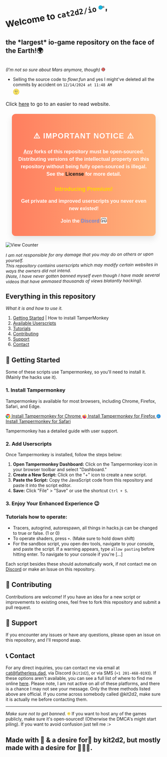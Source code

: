 <br><h1 style="margin: 0; padding: 0; transform: rotate(-10deg); display: inline-block;">
  Welcome to <code>cat2d2/io</code> <img src="static/images/diep.png" class="tilt-hover">,
</h1>
<h2 style="display: inline-block;">
  the <b><span class="hover-larger">*largest*</span></b> io-game repository on the face of the Earth!🌍
</h2> 

<i>(I'm not so sure about Mars anymore, though) <img src="static/images/logo/mars.png" width="12" height="12" class="tilt"></i>


- Selling the source code to _flowr.fun_ and yes I might've deleted all the commits by accident on `12/14/2024 at 11:48 AM` <div class="image-container"><img src="static/images/flower.webp" width="15" height="15" class="tilt-hover2"></div>

<span class="p">Click <span class="hover-slightly-larger">[here](https://io.fatherless.dad)</span> to go to an easier to read website.</span>


<style>
h1,h6{margin-bottom:0}.discord-link img,.tilt-hover,.tilt-hover2{width:20px;height:20px}.hover-larger{display:inline-block;transition:font-size .3s cubic-bezier(.2, .8, .25, 1)}.hover-larger:hover{font-size:2em}.hover-slightly-larger{display:inline-block;transition:font-size .3s}.hover-slightly-larger:hover{font-size:1.1em;box-shadow:0 15px 10px rgba(0,0,0,.1);transform:rotate(355deg);transition:transform .2s,box-shadow .6s}h1{border:none;text-decoration:none}.tilt,.tilt-hover{border-radius:8px;transition:transform .3s,box-shadow .6s;display:inline-block}.image-container{padding-top:5px}.tilt-hover:hover{transform:rotate(335deg)}.tilt:hover{transform:rotate(-55deg)}.tilt-hover2{display:inline-block;border-radius:50%;transition:transform 225ms,box-shadow .3s}.tilt-hover2:hover{transform:rotate(-360deg);box-shadow:0 0 15px rgba(0,0,0,.3)}.notice-container{background:linear-gradient(to right,#ff7e5f,#feb47b);padding:20px;border-radius:12px;box-shadow:0 10px 20px rgba(0,0,0,.1);margin:20px;color:#fff;font-family:'Comic Sans MS',sans-serif;font-weight:600;transition:transform .3s ease-in-out}.discord-link,.smooth-link{text-decoration:none;font-weight:600;border-bottom:2px solid transparent;transition:.3s}.notice-container:hover{transform:scale(1.01)}.notice-container h2{color:#fff;font-size:24px;text-align:center;margin-bottom:15px;text-transform:uppercase;letter-spacing:1.5px;transition:font-size .3s}.notice-container h2:hover{font-size:28px}.notice-container h4{color:gold;font-size:18px;text-align:center;margin-bottom:15px;animation:1s infinite bounce}.discord-link{color:#7289da}.discord-link img{margin-left:4px;margin-bottom:-3.5px;animation:1s 2 bounce}.discord-link:hover{color:#fff;text-decoration:underline}.p{font-size:16px;line-height:1.5;text-align:center}.smooth-link:hover{color:#ec8363;text-decoration:underline}.premium-text{font-size:10px;color:gold;text-transform:uppercase}@keyframes fadeIn{0%{opacity:0}100%{opacity:1}}@keyframes bounce{0%,100%,20%,50%,80%{transform:translateY(0) rotate(0)}40%,80%{transform:translateY(-10px) rotate(-5deg)}60%{transform:translateY(-5px) rotate(5deg)}}
</style>

<div class="notice-container">
  <h2>⚠️ Important Notice ⚠️</h2>
  <span class="p"><p><u>Any</u> forks of this repository must be open-sourced. Distributing versions of the intellectual property on this repository without being fully open-sourced is illegal. See the <a href="LICENSE" class="smooth-link">License</a> for more detail.</p> </span>
  <h4>Introducing Premium!</h4>
  <span class="p"><p>Get private and improved userscripts you never even new existed!</p></span>
  <span class="p"><p>Join the <a href="https://discord.gg/m4DefhCemY" class="discord-link" target="_blank">Discord<img src="static/images/svgdiscord.svg" alt="Discord Logo"></a></p></span>
</div>

![View Counter](https://hits.seeyoufarm.com/api/count/incr/badge.svg?url=https://github.com/cat2d2/io&title=views)

<h6 style="margin: 0; padding: 0; transform: rotate(-.5deg);">
  I am not responsible for any damage that you may do on others or upon yourself. 
  </h6>
<h6 style="margin: 0; padding: 0; transform: rotate(-.5deg); ">
  This repository contains userscripts which may modify certain websites in ways the owners did not intend.
</h6>
<h6 style="margin: 0; padding: 0; transform: rotate(-.5deg);">
  (Note, I have never gotten banned myself even though I have made several videos that have ammased thousands of views blatantly hacking).
</h6>

## Everything in this repository
<h6 style="margin: 0; padding: 0; transform:"">
  What it is and how to use it.
</h6>

1. [Getting Started](-#getting-started) | How to install TamperMonkey
2. [Available Userscripts](-#available-userscripts)
3. [Tutorials](-#tutorials-how-to-operate)
4. [Contributing](-#contributing)
5. [Support](-#support)
6. [Contact](-#contact)

## 🚀 Getting Started

Some of these scripts use Tampermonkey, so you'll need to install it. (Mainly the hacks use it).

### 1. Install Tampermonkey

Tampermonkey is available for most browsers, including Chrome, Firefox, Safari, and Edge.

<a href="https://chrome.google.com/webstore/detail/tampermonkey/dhdgffkkebhmkfjojejmpbldmpobfkfo">
  <img src="static/images/chrome.png" width="15" height="15" style="vertical-align:middle;"> Install Tampermonkey for Chrome
</a>

<a href="https://addons.mozilla.org/en-US/firefox/addon/tampermonkey/">
  <img src="static/images/firefox.png" width="15" height="15" style="vertical-align:middle;"> Install Tampermonkey for Firefox
</a>

<a href="https://www.tampermonkey.net/?browser=safari">
  <img src="static/images/safari.png" width="15" height="15" style="vertical-align:middle;"> Install Tampermonkey for Safari
</a>

Tampermonkey has a detailed guide with user support. 

### 2. Add Userscripts

Once Tampermonkey is installed, follow the steps below:

1. **Open Tampermonkey Dashboard:** Click on the Tampermonkey icon in your browser toolbar and select "Dashboard."
2. **Create a New Script:** Click on the "+" icon to create a new script.
3. **Paste the Script:** Copy the JavaScript code from this repository and paste it into the script editor.
4. **Save:** Click "File" > "Save" or use the shortcut `Ctrl + S`.

### 3. Enjoy Your Enhanced Experience 😉




### Tutorials how to operate:
- Tracers, autogrind, autorespawn, all things in hacks.js can be changed to true or false. (1 or 0)
- To operate shaders, press `+`. (Make sure to hold down shift)
- For the sandbox script, you open dev tools, navigate to your console, and paste the script. If a warning appears, type `allow pasting` before hitting enter. To navigate to your console if you're [...]

Each script besides these should automatically work, if not contact me on [Discord](https://discord.gg/MqvmBu5tWa) or make an Issue on this repository.

## 🔧 Contributing

Contributions are welcome! If you have an idea for a new script or improvements to existing ones, feel free to fork this repository and submit a pull request.

## 📢 Support

If you encounter any issues or have any questions, please open an issue on this repository, and I'll respond asap.

## 📞 Contact

For any direct inquiries, you can contact me via email at [cat@fatherless.dad](mailto:cat@fatherless.dad), via Discord (`kit2d2`), or via SMS (`+1 201-468-0193`). 
If these options aren't available, you can see a full list of where to find me online [here](static/CONTACT.md). Please note, I am not active on all of these platforms, and there is a chance I may not see your message. Only the three methods listed above are official. If you come across somebody called @kit2d2, make sure it is actually me before contacting them. 

---

_Make sure not to get banned._ <img src="static/images/flower.webp" width="10" height="10"> If you want to host any of the games publicly, make sure it's open-sourced! (Otherwise the DMCA's might start piling). If you want to avoid confusion just tell me :>

## Made with 💓 & a desire for💸 by kit2d2, but mostly made with a desire for 💸💸💸.